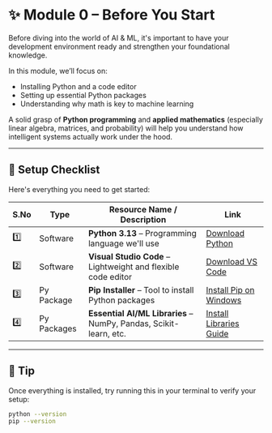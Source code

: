 # ✨ Module 0 – Before You Start

Before diving into the world of AI & ML, it's important to have your development environment ready and strengthen your foundational knowledge.

In this module, we’ll focus on:
- Installing Python and a code editor
- Setting up essential Python packages
- Understanding why math is key to machine learning

A solid grasp of **Python programming** and **applied mathematics** (especially linear algebra, matrices, and probability) will help you understand how intelligent systems actually work under the hood.

---

## 🧰 Setup Checklist

Here's everything you need to get started:

| S.No | Type        | Resource Name / Description                                      | Link |
|------|-------------|------------------------------------------------------------------|------|
| 1️⃣   | Software    | **Python 3.13** – Programming language we'll use                | [Download Python](https://www.python.org/downloads/) |
| 2️⃣   | Software    | **Visual Studio Code** – Lightweight and flexible code editor   | [Download VS Code](https://code.visualstudio.com/download) |
| 3️⃣   | Py Package  | **Pip Installer** – Tool to install Python packages             | [Install Pip on Windows](https://www.geeksforgeeks.org/how-to-install-pip-on-windows/) |
| 4️⃣   | Py Packages | **Essential AI/ML Libraries** – NumPy, Pandas, Scikit-learn, etc.| [Install Libraries Guide](https://realpython.com/python-data-science/) |

---

## 📌 Tip

Once everything is installed, try running this in your terminal to verify your setup:

```bash
python --version
pip --version
